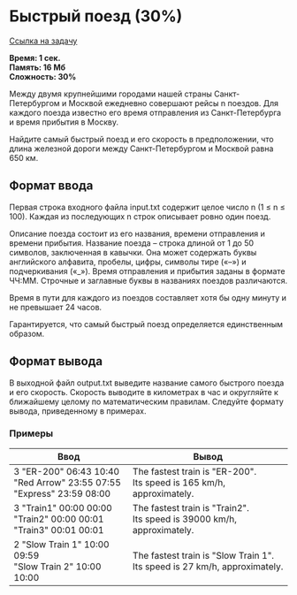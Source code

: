<h1 class="title">Быстрый поезд (30%)</h1>
<p><a href="https://acmp.ru/index.asp?main=task&id_task=89" target="_blank">Ссылка на задачу</a></p>
<p><b>Время: 1 сек.<br>Память: 16 Мб<br>Сложность: 30%</b></p>
<p>Между двумя крупнейшими городами нашей страны Санкт-Петербургом и Москвой ежедневно совершают рейсы n поездов. Для каждого поезда известно его время отправления из Санкт-Петербурга и время прибытия в Москву.</p>
<p>Найдите самый быстрый поезд и его скорость в предположении, что длина железной дороги между Санкт-Петербургом и Москвой равна 650 км.</p>
<h2>Формат ввода</h2>
<p>Первая строка входного файла input.txt содержит целое число n (1 ≤ n ≤ 100). Каждая из последующих n строк описывает ровно один поезд.</p>
<p>Описание поезда состоит из его названия, времени отправления и времени прибытия. Название поезда – строка длиной от 1 до 50 символов, заключенная в кавычки. Она может содержать буквы английского алфавита, пробелы, цифры, символы тире («–») и подчеркивания («_»). Время отправления и прибытия заданы в формате ЧЧ:ММ. Строчные и заглавные буквы в названиях поездов различаются.</p>
<p>Время в пути для каждого из поездов составляет хотя бы одну минуту и не превышает 24 часов.</p>
<p>Гарантируется, что самый быстрый поезд определяется единственным образом.</p>
<h2>Формат вывода</h2>
<p>В выходной файл output.txt выведите название самого быстрого поезда и его скорость. Скорость выводите в километрах в час и округляйте к ближайшему целому по математическим правилам. Следуйте формату вывода, приведенному в примерах.</p>
<h3>Примеры</h3>
<table class="sample-tests">
  <thead>
     <tr>
        <th>Ввод</th>
        <th>Вывод</th>
     </tr>
  </thead>
  <tbody>
     <tr>
        <td>3
            "ER-200" 06:43 10:40<br>
            "Red Arrow" 23:55 07:55<br>
            "Express" 23:59 08:00</td>
        <td>The fastest train is "ER-200".<br>
            Its speed is 165 km/h, approximately.</td>
     </tr>
     <tr>
         <td>3
             "Train1" 00:00 00:00<br>
             "Train2" 00:00 00:01<br>
             "Train3" 00:01 00:01</td>
         <td>The fastest train is "Train2".<br>
             Its speed is 39000 km/h, approximately.</td>
     </tr>
     <tr>
          <td>2
              "Slow Train 1" 10:00 09:59<br>
              "Slow Train 2" 10:00 10:00</td>
          <td>The fastest train is "Slow Train 1".<br>
              Its speed is 27 km/h, approximately.</td>
     </tr>
  </tbody>
</table>